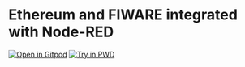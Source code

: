 # Ethereum and FIWARE integrated with Node-RED

[![Open in Gitpod](https://gitpod.io/button/open-in-gitpod.svg)](https://gitpod.io/#https://github.com/hybuild-project/ethereum-fiware)
[![Try in PWD](https://raw.githubusercontent.com/play-with-docker/stacks/master/assets/images/button.png)](https://labs.play-with-docker.com/?stack=https://raw.githubusercontent.com/hybuild-project/fiware/main/docker-compose.yml)
